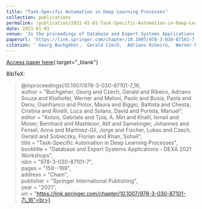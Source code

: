 ```yaml
---
title: "Task-Specific Automation in Deep Learning Processes"
collection: publications
permalink: /publication/2021-01-01-Task-Specific-Automation-in-Deep-Learning-Processes
date: 2021-01-01
venue: 'In the proceedings of Database and Expert Systems Applications - DEXA 2021 Workshops'
paperurl: 'https://link.springer.com/chapter/10.1007/978-3-030-87101-7_16'
citation: ' Georg Buchgeher,  Gerald Czech,  Adriano Ribeiro,  Werner Kloihofer,  Paolo Meloni,  Paola Busia,  Gianfranco Deriu,  Maura Pintor,  Battista Biggio,  Cristina Chesta,  Luca Rinelli,  David Solans,  Manuel Portela, &quot;Task-Specific Automation in Deep Learning Processes.&quot; In the proceedings of Database and Expert Systems Applications - DEXA 2021 Workshops, 2021.'
---
```

[Access paper here](https://link.springer.com/chapter/10.1007/978-3-030-87101-7_16){:target="_blank"}

BibTeX: 
>@inproceedings{10.1007/978-3-030-87101-7_16,<br>    author = "Buchgeher, Georg and Czech, Gerald and Ribeiro, Adriano Souza and Kloihofer, Werner and Meloni, Paolo and Busia, Paola and Deriu, Gianfranco and Pintor, Maura and Biggio, Battista and Chesta, Cristina and Rinelli, Luca and Solans, David and Portela, Manuel",<br>    editor = "Kotsis, Gabriele and Tjoa, A. Min and Khalil, Ismail and Moser, Bernhard and Mashkoor, Atif and Sametinger, Johannes and Fensel, Anna and Martinez-Gil, Jorge and Fischer, Lukas and Czech, Gerald and Sobieczky, Florian and Khan, Sohail",<br>    title = "Task-Specific Automation in Deep Learning Processes",<br>    booktitle = "Database and Expert Systems Applications - DEXA 2021 Workshops",<br>    isbn = "978-3-030-87101-7",<br>    pages = "159--169",<br>    address = "Cham",<br>    publisher = "Springer International Publishing",<br>    year = "2021",<br>    url = "https://link.springer.com/chapter/10.1007/978-3-030-87101-7\_16"<br>}<br>